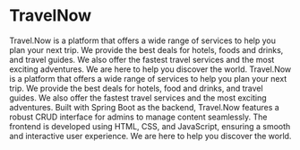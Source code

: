 # TravelNow
 Travel.Now is a platform that offers a wide range of services to help you plan your next trip. We provide the best deals for hotels, foods and drinks, and travel guides. We also offer the fastest travel services and the most exciting adventures. We are here to help you discover the world.
Travel.Now is a platform that offers a wide range of services to help you plan your next trip. We provide the best deals for hotels, food and drinks, and travel guides. We also offer the fastest travel services and the most exciting adventures. Built with Spring Boot as the backend, Travel.Now features a robust CRUD interface for admins to manage content seamlessly. The frontend is developed using HTML, CSS, and JavaScript, ensuring a smooth and interactive user experience. We are here to help you discover the world.







